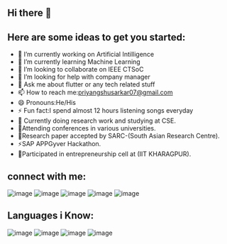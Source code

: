 ## Hi there 👋

## Here are some ideas to get you started:

- 🔭 I’m currently working on Artificial Intilligence
- 🌱 I’m currently learning Machine Learning
- 👯 I’m looking to collaborate on IEEE CTSoC
- 🤔 I’m looking for help with company manager
- 💬 Ask me about flutter or any tech related stuff
- 📫 How to reach me:priyangshusarkar07@gmail.com
- 😄 Pronouns:He/His
- ⚡ Fun fact:I spend almost 12 hours listening songs everyday 
- 🌱 Currently doing research work and studying at CSE. 
- 👯Attending conferences in various universities.
- 💬Research paper accepted by SARC-(South Asian Research Centre).
- ⚡SAP APPGyver Hackathon.
- 🤔Participated in entrepreneurship cell at (IIT KHARAGPUR).

## connect with me:
![image](https://user-images.githubusercontent.com/72542171/172316600-5d809356-0c7f-4b44-92fc-2429d01bac5b.png) ![image](https://user-images.githubusercontent.com/72542171/172317115-a36c3090-703b-49be-8c45-9ca7c8f029bc.png) ![image](https://user-images.githubusercontent.com/72542171/172318680-beb3c96b-d1fd-4771-803e-2667e78d3308.png) ![image](https://user-images.githubusercontent.com/72542171/172318173-55654224-5889-43ac-b3ec-6a56a7a23a92.png)
![image](https://user-images.githubusercontent.com/72542171/172318232-10319e6f-abd6-413a-87c7-1504afb8e2b3.png)


## Languages i Know:
![image](https://user-images.githubusercontent.com/72542171/172314667-c696b373-24cf-4049-af32-ffc3ccecee57.png) ![image](https://user-images.githubusercontent.com/72542171/172314809-fe2d0f31-b03c-4c83-b28b-9a8836acc752.png) ![image](https://user-images.githubusercontent.com/72542171/172314851-73e00773-09b0-4f29-8a39-5ceec312adec.png) ![image](https://user-images.githubusercontent.com/72542171/172314897-746069fd-860e-4772-8a0e-b0c6c8626390.png)




